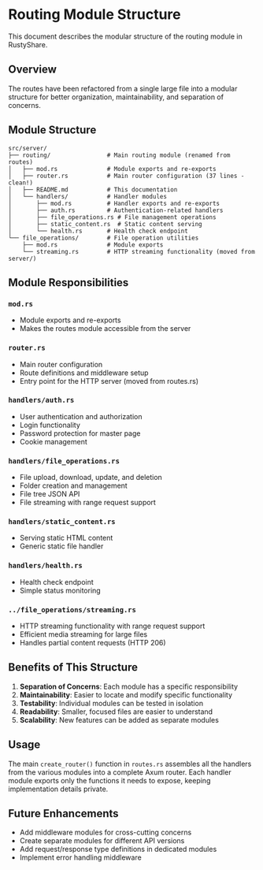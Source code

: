 # Routing Module Structure

This document describes the modular structure of the routing module in RustyShare.

## Overview

The routes have been refactored from a single large file into a modular structure for better organization, maintainability, and separation of concerns.

## Module Structure

```
src/server/
├── routing/                # Main routing module (renamed from routes)
│   ├── mod.rs              # Module exports and re-exports
│   ├── router.rs           # Main router configuration (37 lines - clean!)
│   ├── README.md           # This documentation
│   └── handlers/           # Handler modules
│       ├── mod.rs          # Handler exports and re-exports
│       ├── auth.rs         # Authentication-related handlers
│       ├── file_operations.rs # File management operations
│       ├── static_content.rs  # Static content serving
│       └── health.rs       # Health check endpoint
└── file_operations/        # File operation utilities
    ├── mod.rs              # Module exports
    └── streaming.rs        # HTTP streaming functionality (moved from server/)
```

## Module Responsibilities

### `mod.rs`
- Module exports and re-exports
- Makes the routes module accessible from the server

### `router.rs`
- Main router configuration
- Route definitions and middleware setup
- Entry point for the HTTP server (moved from routes.rs)

### `handlers/auth.rs`
- User authentication and authorization
- Login functionality
- Password protection for master page
- Cookie management

### `handlers/file_operations.rs`
- File upload, download, update, and deletion
- Folder creation and management
- File tree JSON API
- File streaming with range request support

### `handlers/static_content.rs`
- Serving static HTML content
- Generic static file handler

### `handlers/health.rs`
- Health check endpoint
- Simple status monitoring

### `../file_operations/streaming.rs`
- HTTP streaming functionality with range request support
- Efficient media streaming for large files
- Handles partial content requests (HTTP 206)

## Benefits of This Structure

1. **Separation of Concerns**: Each module has a specific responsibility
2. **Maintainability**: Easier to locate and modify specific functionality
3. **Testability**: Individual modules can be tested in isolation
4. **Readability**: Smaller, focused files are easier to understand
5. **Scalability**: New features can be added as separate modules

## Usage

The main `create_router()` function in `routes.rs` assembles all the handlers from the various modules into a complete Axum router. Each handler module exports only the functions it needs to expose, keeping implementation details private.

## Future Enhancements

- Add middleware modules for cross-cutting concerns
- Create separate modules for different API versions
- Add request/response type definitions in dedicated modules
- Implement error handling middleware
